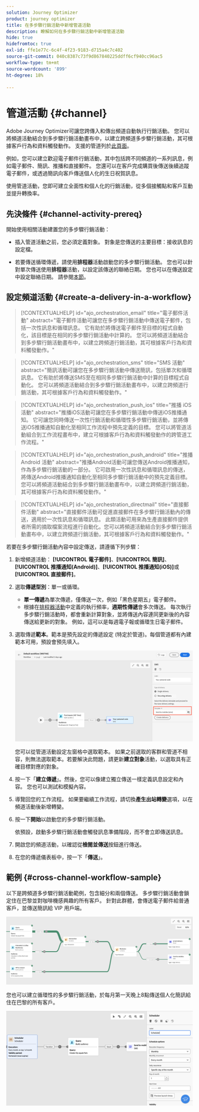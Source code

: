 ```yaml
---
solution: Journey Optimizer
product: journey optimizer
title: 在多步驟行銷活動中新增管道活動
description: 瞭解如何在多步驟行銷活動中新增管道活動
hide: true
hidefromtoc: true
exl-id: ffe1e77c-6c4f-4f23-9183-d715a4c7c402
source-git-commit: 040c8387c73f9d867840225ddff6cf940cc96ac5
workflow-type: tm+mt
source-wordcount: '899'
ht-degree: 18%

---
```


# 管道活動 {#channel}

Adobe Journey Optimizer可讓您跨傳入和傳出頻道自動執行行銷活動。 您可以將頻道活動結合到多步驟行銷活動畫布中，以建立跨頻道多步驟行銷活動，其可根據客戶行為和資料觸發動作。 支援的管道列於[此頁面](../../channels/gs-channels.md)。

例如，您可以建立歡迎電子郵件行銷活動，其中包括跨不同頻道的一系列訊息，例如電子郵件、簡訊、推播和直接郵件。 您還可以在客戶完成購買後傳送後續追蹤電子郵件，或透過簡訊向客戶傳送個人化的生日祝賀訊息。

使用管道活動，您即可建立全面性和個人化的行銷活動，從多個接觸點和客戶互動並提升轉換率。

## 先決條件 {#channel-activity-prereq}

開始使用相關活動建置您的多步驟行銷活動：

* 插入管道活動之前，您必須定義對象。 對象是您傳送的主要目標：接收訊息的設定檔。

* 若要傳送循環傳遞，請使用&#x200B;**排程器**&#x200B;活動啟動您的多步驟行銷活動。 您也可以針對單次傳送使用&#x200B;**排程器**&#x200B;活動，以設定該傳送的聯絡日期。 您也可以在傳送設定中設定聯絡日期。 請參閱[本節](scheduler.md)。

## 設定頻道活動 {#create-a-delivery-in-a-workflow}

>[!CONTEXTUALHELP]
>id="ajo_orchestration_email"
>title="電子郵件活動"
>abstract="電子郵件活動可讓您在多步驟行銷活動中傳送電子郵件，包括一次性訊息和循環訊息。 它有助於將傳送電子郵件至目標的程式自動化，該目標是在相同的多步驟行銷活動中計算的。 您可以將頻道活動結合到多步驟行銷活動畫布中，以建立跨頻道行銷活動，其可根據客戶行為和資料觸發動作。"

>[!CONTEXTUALHELP]
>id="ajo_orchestration_sms"
>title="SMS 活動"
>abstract="簡訊活動可讓您在多步驟行銷活動中傳送簡訊，包括單次和循環訊息。 它有助於將傳送SMS至在相同多步驟行銷活動中計算的目標程式自動化。 您可以將頻道活動結合到多步驟行銷活動畫布中，以建立跨頻道行銷活動，其可根據客戶行為和資料觸發動作。"

>[!CONTEXTUALHELP]
>id="ajo_orchestration_push_ios"
>title="推播 iOS 活動"
>abstract="推播iOS活動可讓您在多步驟行銷活動中傳送iOS推播通知。 它可讓您同時傳送一次性行銷活動和循環性多步驟行銷活動，並將傳送iOS推播通知自動化至相同工作流程中預先定義的目標。 您可以將管道活動組合到工作流程畫布中，建立可根據客戶行為和資料觸發動作的跨管道工作流程。"

>[!CONTEXTUALHELP]
>id="ajo_orchestration_push_android"
>title="推播 Android 活動"
>abstract="推播Android活動可讓您傳送Android推播通知，作為多步驟行銷活動的一部分。 它可啟用一次性訊息和循環訊息的傳送，將傳送Android推播通知自動化至相同多步驟行銷活動中的預先定義目標。 您可以將頻道活動結合到多步驟行銷活動畫布中，以建立跨頻道行銷活動，其可根據客戶行為和資料觸發動作。"

>[!CONTEXTUALHELP]
>id="ajo_orchestration_directmail"
>title="直接郵件活動"
>abstract="直接郵件活動可促進直接郵件在多步驟行銷活動內的傳送，適用於一次性訊息和循環訊息。 此類活動可用來為生產直接郵件提供者所需的摘取檔案流程進行自動化。您可以將頻道活動結合到多步驟行銷活動畫布中，以建立跨頻道行銷活動，其可根據客戶行為和資料觸發動作。"

若要在多步驟行銷活動內容中設定傳送，請遵循下列步驟：

1. 新增頻道活動： **[!UICONTROL 電子郵件]**、**[!UICONTROL 簡訊]**、**[!UICONTROL 推播通知(Android)]**、**[!UICONTROL 推播通知(iOS)]**&#x200B;或&#x200B;**[!UICONTROL 直接郵件]**。

1. 選取&#x200B;**傳遞型別**：單一或循環。

   * **單一傳遞**&#x200B;為單次傳遞，僅傳送一次，例如「黑色星期五」電子郵件。
   * 根據在[排程器活動](scheduler.md)中定義的執行頻率，**週期性傳遞**&#x200B;會多次傳送。 每次執行多步驟行銷活動時，都會重新計算對象，並將傳送內容連同更新後的內容傳送給更新的對象。 例如，這可以是每週電子報或循環生日電子郵件。

1. 選取傳遞&#x200B;**範本**。範本是預先設定的傳遞設定 (特定於管道)。每個管道都有內建範本可用，預設會預先填入。

   ![](../assets/delivery-activity-in-wf.png)

   您可以從管道活動設定左窗格中選取範本。 如果之前選取的客群和管道不相容，則無法選取範本。若要解決此問題，請更新&#x200B;**建立對象**&#x200B;活動，以選取具有正確目標對應的對象。

1. 按一下「**建立傳遞**」。然後，您可以像建立獨立傳送一樣定義訊息設定和內容。 您也可以測試和模擬內容。

1. 導覽回您的工作流程。 如果要繼續工作流程，請切換&#x200B;**產生出站轉變**&#x200B;選項，以在頻道活動後新增轉變。

1. 按一下&#x200B;**開始**&#x200B;以啟動您的多步驟行銷活動。

   依預設，啟動多步驟行銷活動會觸發訊息準備階段，而不會立即傳送訊息。

1. 開啟您的頻道活動，以確認從&#x200B;**檢閱並傳送**&#x200B;按鈕進行傳送。

1. 在您的傳遞儀表板中，按一下「**傳送**」。

## 範例 {#cross-channel-workflow-sample}

以下是跨頻道多步驟行銷活動範例，包含細分和兩個傳送。 多步驟行銷活動會鎖定住在巴黎並對咖啡機感興趣的所有客戶。 針對此群體，會傳送電子郵件給普通客戶，並傳送簡訊給 VIP 用戶端。

![](../assets/workflow-channel-example.png)

<!--
description, which use case you can perform (common other activities that you can link before of after the activity)

how to add and configure the activity

example of a configured activity within a workflow
The Email delivery activity allows you to configure the sending an email in a workflow. 

-->

您也可以建立循環性的多步驟行銷活動，於每月第一天晚上8點傳送個人化簡訊給住在巴黎的所有客戶。

![](../assets/workflow-channel-example2.png)

<!-- Scheduled emails available?

This can be a single send email and sent just once, or it can be a recurring email.
* Single send emails are standard emails, sent once.
* Recurring emails allow you to send the same email multiple times to different targets over a defined period. You can aggregate the deliveries per period in order to get reports that correspond to your needs.

When linked to a scheduler, you can define recurring emails.
Email recipients are defined upstream of the activity in the same workflow, via an Audience targeting activity.

-->


<!--The message preparation is triggered according to the workflow execution parameters. From the message dashboard, you can select whether to request or not a manual confirmation to send the message (required by default). You can start the workflow manually or place a scheduler activity in the workflow to automate execution.-->
